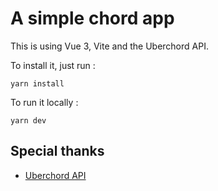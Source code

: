 # A simple chord app

This is using Vue 3, Vite and the Uberchord API.

To install it, just run :

`yarn install`

To run it locally :

`yarn dev`

## Special thanks

- [Uberchord API](https://api.uberchord.com/)
